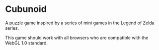 # Cubunoid

A puzzle game inspired by a series of mini games in the Legend of Zelda series.

This game should work with all browsers who are compatible 
with the WebGL 1.0 standard.
